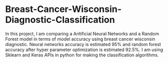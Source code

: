 # Breast-Cancer-Wisconsin-Diagnostic-Classification

In this project, I am comparing a Aritificial Neural Networks and a Random Forest model in terms of model accuracy using breast cancer wisconsin diagnostic. Neural networks accuracy is estimated 95% and random forest accuracy after hyper parameter optimization is estimated 92.5%. 
I am using Sklearn and Keras APIs in python for making the classification algorithms.
